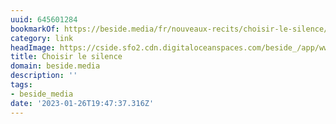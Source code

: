 ```yaml
---
uuid: 645601284
bookmarkOf: https://beside.media/fr/nouveaux-recits/choisir-le-silence/
category: link
headImage: https://cside.sfo2.cdn.digitaloceanspaces.com/beside_/app/www/2022/01/BESIDE_Newyear_Alma_facebook.jpg
title: Choisir le silence
domain: beside.media
description: ''
tags:
- beside_media
date: '2023-01-26T19:47:37.316Z'
---
```



